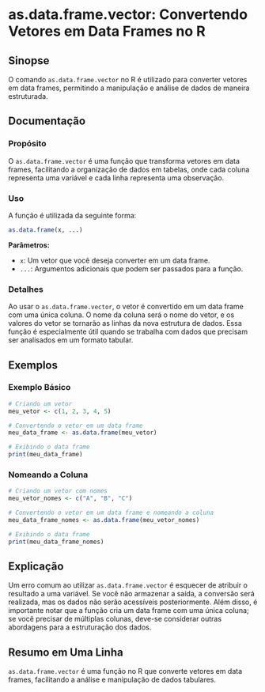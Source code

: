 <!--
Meta Description: # as.data.frame.vector: Convertendo Vetores em Data Frames no R ## Sinopse O comando `as.data.frame.vector` no R é utilizado para converter vetores em...
Meta Keywords: data, frame, uma, vetor, dados
-->

# as.data.frame.vector: Convertendo Vetores em Data Frames no R

## Sinopse
O comando `as.data.frame.vector` no R é utilizado para converter vetores em data frames, permitindo a manipulação e análise de dados de maneira estruturada.

## Documentação
### Propósito
O `as.data.frame.vector` é uma função que transforma vetores em data frames, facilitando a organização de dados em tabelas, onde cada coluna representa uma variável e cada linha representa uma observação.

### Uso
A função é utilizada da seguinte forma:

```R
as.data.frame(x, ...)
```
**Parâmetros:**
- `x`: Um vetor que você deseja converter em um data frame.
- `...`: Argumentos adicionais que podem ser passados para a função.

### Detalhes
Ao usar o `as.data.frame.vector`, o vetor é convertido em um data frame com uma única coluna. O nome da coluna será o nome do vetor, e os valores do vetor se tornarão as linhas da nova estrutura de dados. Essa função é especialmente útil quando se trabalha com dados que precisam ser analisados em um formato tabular.

## Exemplos
### Exemplo Básico
```R
# Criando um vetor
meu_vetor <- c(1, 2, 3, 4, 5)

# Convertendo o vetor em um data frame
meu_data_frame <- as.data.frame(meu_vetor)

# Exibindo o data frame
print(meu_data_frame)
```

### Nomeando a Coluna
```R
# Criando um vetor com nomes
meu_vetor_nomes <- c("A", "B", "C")

# Convertendo o vetor em um data frame e nomeando a coluna
meu_data_frame_nomes <- as.data.frame(meu_vetor_nomes)

# Exibindo o data frame
print(meu_data_frame_nomes)
```

## Explicação
Um erro comum ao utilizar `as.data.frame.vector` é esquecer de atribuir o resultado a uma variável. Se você não armazenar a saída, a conversão será realizada, mas os dados não serão acessíveis posteriormente. Além disso, é importante notar que a função cria um data frame com uma única coluna; se você precisar de múltiplas colunas, deve-se considerar outras abordagens para a estruturação dos dados.

## Resumo em Uma Linha
`as.data.frame.vector` é uma função no R que converte vetores em data frames, facilitando a análise e manipulação de dados tabulares.